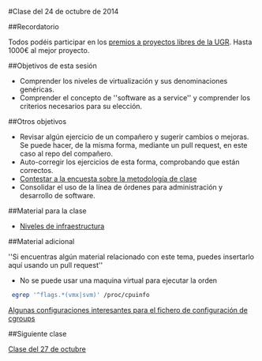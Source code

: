 #Clase del 24 de octubre de 2014

##Recordatorio

Todos podéis participar en los [premios a proyectos libres de la UGR](http://osl.ugr.es/2014/09/26/premios-a-proyectos-libres-de-la-ugr/). Hasta 1000€ al mejor proyecto.

##Objetivos de esta sesión

* Comprender los niveles de virtualización y sus denominaciones genéricas.
* Comprender el concepto de ''software as a service'' y comprender los criterios necesarios para su elección.

##Otros objetivos

* Revisar algún ejercicio de un compañero y sugerir cambios o mejoras. Se puede hacer, de la misma forma, mediante un pull request, en este caso al repo del compañero.
* Auto-corregir los ejercicios de esta forma, comprobando que están correctos.
* [Contestar a la encuesta sobre la metodología de clase](https://docs.google.com/forms/d/1IgOx4ANDaXN5Kt5Br-n6we7Y2XdRXNlRw2SmnC9Ou2w/viewform)
* Consolidar el uso de la línea de órdenes para administración y desarrollo de software.

##Material para la clase

* [Niveles de infraestructura](http://jj.github.io/CC/documentos/temas/Intro_concepto_y_soporte_fisico#niveles-de-infraestructura-virtual)

##Material adicional

''Si encuentras algún material relacionado con este tema, puedes insertarlo aquí usando un pull request''

- No se puede usar una maquina virtual para ejecutar la orden
```sh 
 egrep '^flags.*(vmx|svm)' /proc/cpuinfo
```
[Algunas configuraciones interesantes para el fichero de configuración de cgroups](http://docs.oracle.com/cd/E37670_01/E37355/html/ol_use_cases_cgroups.html)

##Siguiente clase

[Clase del 27 de octubre](5.md)
